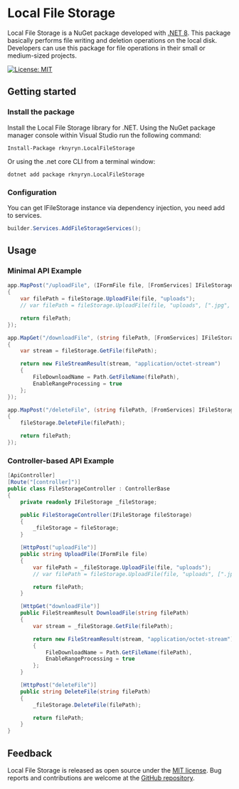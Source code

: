 # Local File Storage

Local File Storage is a NuGet package developed with [.NET 8](https://dotnet.microsoft.com/en-us/download/dotnet/8.0). This package basically performs file writing and deletion operations on the local disk. Developers can use this package for file operations in their small or medium-sized projects.

[![License: MIT](https://img.shields.io/badge/License-MIT-yellow.svg)](./LICENSE)

## Getting started

### Install the package

Install the Local File Storage library for .NET.
Using the NuGet package manager console within Visual Studio run the following command:

```
Install-Package rknyryn.LocalFileStorage
```

Or using the .net core CLI from a terminal window:

```
dotnet add package rknyryn.LocalFileStorage
```

### Configuration

You can get IFileStorage instance via dependency injection, you need add to services.

```csharp
builder.Services.AddFileStorageServices();
```

## Usage

### Minimal API Example

```csharp
app.MapPost("/uploadFile", (IFormFile file, [FromServices] IFileStorage fileStorage) =>
{
    var filePath = fileStorage.UploadFile(file, "uploads");
    // var filePath = fileStorage.UploadFile(file, "uploads", [".jpg", ".png"]);

    return filePath;
});

app.MapGet("/downloadFile", (string filePath, [FromServices] IFileStorage fileStorage) =>
{
    var stream = fileStorage.GetFile(filePath);

    return new FileStreamResult(stream, "application/octet-stream")
    {
        FileDownloadName = Path.GetFileName(filePath),
        EnableRangeProcessing = true
    };
});

app.MapPost("/deleteFile", (string filePath, [FromServices] IFileStorage fileStorage) =>
{
    fileStorage.DeleteFile(filePath);

    return filePath;
});
```

### Controller-based API Example

```csharp
[ApiController]
[Route("[controller]")]
public class FileStorageController : ControllerBase
{
    private readonly IFileStorage _fileStorage;

    public FileStorageController(IFileStorage fileStorage)
    {
        _fileStorage = fileStorage;
    }

    [HttpPost("uploadFile")]
    public string UploadFile(IFormFile file)
    {
        var filePath = _fileStorage.UploadFile(file, "uploads");
        // var filePath = fileStorage.UploadFile(file, "uploads", [".jpg", ".png"]);

        return filePath;
    }

    [HttpGet("downloadFile")]
    public FileStreamResult DownloadFile(string filePath)
    {
        var stream = _fileStorage.GetFile(filePath);

        return new FileStreamResult(stream, "application/octet-stream")
        {
            FileDownloadName = Path.GetFileName(filePath),
            EnableRangeProcessing = true
        };
    }

    [HttpPost("deleteFile")]
    public string DeleteFile(string filePath)
    {
        _fileStorage.DeleteFile(filePath);

        return filePath;
    }
}
```

## Feedback

Local File Storage is released as open source under the [MIT license](https://github.com/rknyryn/LocalFileStorage/blob/main/LICENSE). Bug reports and contributions are welcome at the [GitHub repository](https://github.com/rknyryn/LocalFileStorage.git).

